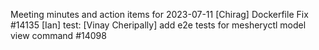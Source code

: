 Meeting minutes and action items for 2023-07-11
[Chirag]  Dockerfile Fix #14135
                    [Ian]  test: 
[Vinay Cheripally] add e2e tests for mesheryctl model view command #14098
